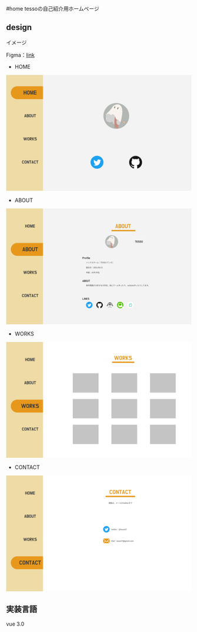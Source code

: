 #home
tessoの自己紹介用ホームページ

## design

イメージ

Figma：[link](https://www.figma.com/file/KIjtjTL5GXFYjt8HNabpp9/Mypage-v1?node-id=5%3A29)

- HOME

![HOME](design/HOME.png)

- ABOUT

![ABOUT](design/ABOUT.png)

- WORKS

![WORKS](design/WORKS.png)

- CONTACT

![CONTACT](design/CONTACT.png)

## 実装言語

vue 3.0
